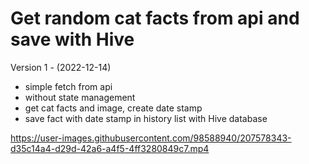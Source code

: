 # Get random cat facts from api and save with Hive

Version 1 - (2022-12-14)
- simple fetch from api
- without state management
- get cat facts and image, create date stamp
- save fact with date stamp in history list with Hive database



https://user-images.githubusercontent.com/98588940/207578343-d35c14a4-d29d-42a6-a4f5-4ff3280849c7.mp4

